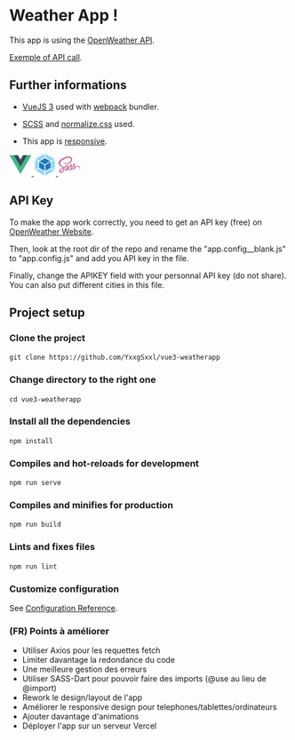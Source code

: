 # Weather App ! 
This app is using the <a href="https://openweathermap.org" target="_blank">OpenWeather API</a>. 

<a href="http://api.openweathermap.org/data/2.5/forecast?lat=44.34&lon=10.99&appid=95542917d76459372397547a96610cd8" target="_blank">Exemple of API call</a>.

## Further informations 
- <a href="https://vuejs.org/" target="_blank">VueJS 3</a> used with <a href="https://webpack.js.org/" target="_blank">webpack</a> bundler. 

- <a href="https://sass-lang.com/" target="_blank">SCSS</a> and <a href="https://necolas.github.io/normalize.css/" target="_blank">normalize.css</a> used. 

- This app is <a href="https://www.w3schools.com/html/html_responsive.asp" target="_blank">responsive</a>.

<p> <a href="https://vuejs.org/"> <img src="https://raw.githubusercontent.com/devicons/devicon/master/icons/vuejs/vuejs-original.svg" title="Vue3JS" alt="Vue3JS" width="40" height="40"/> </a> <a href="https://vuejs.org/"> <img src="https://raw.githubusercontent.com/devicons/devicon/master/icons/webpack/webpack-original.svg" title="WebPack" alt="WebPack" width="40" height="40"/> </a> <a href="https://sass-lang.com/"> <img src="https://raw.githubusercontent.com/devicons/devicon/master/icons/sass/sass-original.svg" title="SASS" alt="SASS" width="40" height="40"/> </a> </p>

## API Key 
To make the app work correctly, you need to get an API key (free) on <a href="https://openweathermap.org/api" target="_blank">OpenWeather Website</a>. 

Then, look at the root dir of the repo and rename the "app.config__blank.js" to "app.config.js" and add you API key in the file.

Finally, change the APIKEY field with your personnal API key (do not share). You can also put different cities in this file.

## Project setup
### Clone the project
````
git clone https://github.com/YxxgSxxl/vue3-weatherapp
````

### Change directory to the right one
```
cd vue3-weatherapp
```

### Install all the dependencies
```
npm install
```

### Compiles and hot-reloads for development
```
npm run serve
```

### Compiles and minifies for production
```
npm run build
```

### Lints and fixes files
```
npm run lint
```

### Customize configuration
See [Configuration Reference](https://cli.vuejs.org/config/).

### (FR) Points à améliorer
* Utiliser Axios pour les requettes fetch
* Limiter davantage la redondance du code
* Une meilleure gestion des erreurs
* Utiliser SASS-Dart pour pouvoir faire des imports (@use au lieu de @import)
* Rework le design/layout de l'app
* Améliorer le responsive design pour telephones/tablettes/ordinateurs
* Ajouter davantage d'animations
* Déployer l'app sur un serveur Vercel